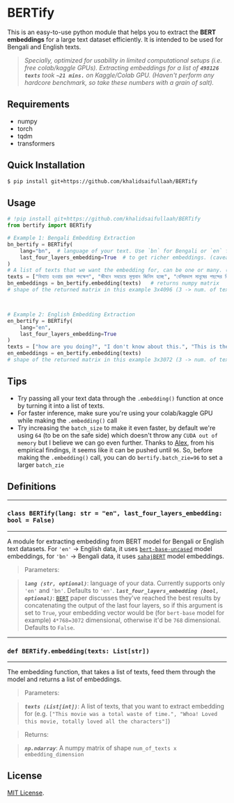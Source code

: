 # BERTify

This is an easy-to-use python module that helps you to extract the **BERT embeddings** for a large text dataset efficiently. It is intended to be used for Bengali and English texts.

>_Specially, optimized for usability in limited computational setups (i.e. free colab/kaggle GPUs). Extracting embeddings for a list of **`498126 texts`** took **`~21 mins.`** on Kaggle/Colab GPU. (Haven't perform any hardcore benchmark, so take these numbers with a grain of salt)._

## Requirements
- numpy
- torch
- tqdm
- transformers

## Quick Installation
```bash
$ pip install git+https://github.com/khalidsaifullaah/BERTify
```

## Usage

```python
# !pip install git+https://github.com/khalidsaifullaah/BERTify
from bertify import BERTify

# Example 1: Bengali Embedding Extraction
bn_bertify = BERTify(
    lang="bn",  # language of your text. Use `bn` for Bengali or `en` for English
    last_four_layers_embedding=True  # to get richer embeddings. (caveat: dimension is high)
)
# A list of texts that we want the embedding for, can be one or many. (You can turn your whole dataset into a list of texts and pass it into the method for faster embedding extraction)
texts = ["বিখ্যাত হওয়ার প্রথম পদক্ষেপ", "জীবনে সবচেয়ে মূল্যবান জিনিস হচ্ছে", "বেশিরভাগ মানুষের পছন্দের জিনিস হচ্ছে"]
bn_embeddings = bn_bertify.embedding(texts)   # returns numpy matrix 
# shape of the returned matrix in this example 3x4096 (3 -> num. of texts, 4096 -> embedding dim.)



# Example 2: English Embedding Extraction
en_bertify = BERTify(
    lang="en",
    last_four_layers_embedding=True
)
texts = ["how are you doing?", "I don't know about this.", "This is the most important thing."]
en_embeddings = en_bertify.embedding(texts) 
# shape of the returned matrix in this example 3x3072 (3 -> num. of texts, 3072 -> embedding dim.)
```

## Tips

- Try passing all your text data through the `.embedding()` function at once by turning it into a list of texts.
- For faster inference, make sure you're using your colab/kaggle GPU while making the `.embedding()` call
- Try increasing the `batch_size` to make it even faster, by default we're using `64` (to be on the safe side) which doesn't throw any `CUDA out of memory` but I believe we can go even further. Thanks to [Alex](https://afmck.in/), from his empirical findings, it seems like it can be pushed until `96`. So, before making the `.embedding()` call, you can do `bertify.batch_zie=96` to set a larger `batch_zie`

## Definitions
---------------
### **`class BERTify(lang: str = "en", last_four_layers_embedding: bool = False)`**
---------------
A module for extracting embedding from BERT model for Bengali or English text datasets.
    For `'en'` -> English data, it uses [`bert-base-uncased`](https://huggingface.co/bert-base-uncased) model embeddings, 
    for `'bn'` -> Bengali data, it uses [`sahajBERT`](https://huggingface.co/neuropark/sahajBERT) model embeddings.

> Parameters:

> **_`lang (str, optional)`_**: language of your data. Currently supports only `'en'` and `'bn'`. Defaults to `'en'`.
**_`last_four_layers_embedding (bool, optional)`_**: [`BERT`](https://arxiv.org/abs/1810.04805) paper discusses they've reached the best results 
by concatenating the output of the last four layers, so if this argument is set to `True`, 
your embedding vector would be (for `bert-base` model for example) `4*768=3072` dimensional, otherwise it'd be `768` dimensional. Defaults to `False`.

---------------
### **`def BERTify.embedding(texts: List[str])`**
---------------
The embedding function, that takes a list of texts, feed them through the model and returns a list of embeddings.
> Parameters:

> **_`texts (List[int])`_**: A list of texts, that you want to extract embedding for (e.g. `["This movie was a total waste of time.", "Whoa! Loved this movie, totally loved all the characters"]`)

> Returns:

> **_`np.ndarray`_**: A numpy matrix of shape `num_of_texts x embedding_dimension`

## License

[MIT License](https://github.com/khalidsaifullaah/BERTify/blob/main/LICENSE).

